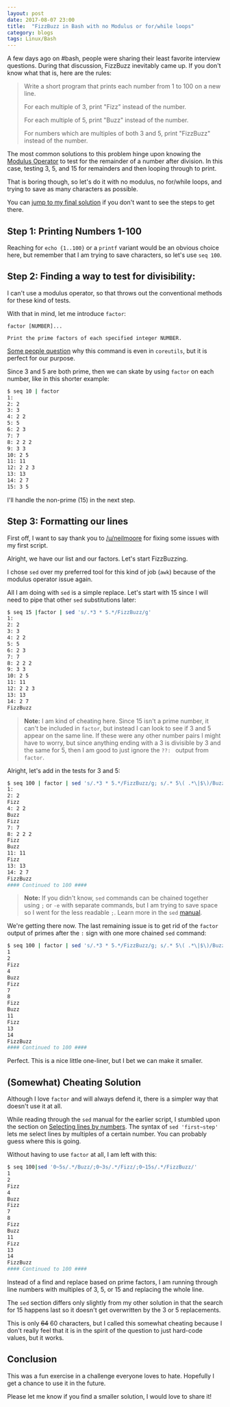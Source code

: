 ```yaml
---
layout: post
date: 2017-08-07 23:00
title:  "FizzBuzz in Bash with no Modulus or for/while loops"
category: blogs
tags: Linux/Bash
---
```

A few days ago on #bash, people were sharing their least favorite interview questions. During that discussion, FizzBuzz inevitably came up. If you don't know what that is, here are the rules:

> Write a short program that prints each number from 1 to 100 on a new
> line.
>
> For each multiple of 3, print "Fizz" instead of the number.
>
> For each multiple of 5, print "Buzz" instead of the number.
>
> For numbers which are multiples of both 3 and 5, print "FizzBuzz"
> instead of the number.

The most common solutions to this problem hinge upon knowing the [Modulus Operator](https://en.wikipedia.org/wiki/Modulo_operation) to test for the remainder of a number after division. In this case, testing 3, 5, and 15 for remainders and then looping through to print.

That is boring though, so let's do it with no modulus, no for/while loops, and trying to save as many characters as possible.

You can <a href="#somewhat-cheating-solution">jump to my final solution</a> if you don't want to see the steps to get there.

Step 1: Printing Numbers 1-100
---------------------------------------------
Reaching for `echo {1..100}` or a `printf` variant would be an obvious choice here, but remember that I am trying to save characters, so let's use `seq 100`.

Step 2: Finding a way to test for divisibility:
--------------------------------------------------------------
I can't use a modulus operator, so that throws out the conventional methods for these kind of tests.

With that in mind, let me introduce `factor`:

    factor [NUMBER]...

    Print the prime factors of each specified integer NUMBER.

[Some people question](https://www.reddit.com/r/linux/comments/6ruqj4/why_does_the_coreutils_include_factor/) why this command is even in `coreutils`, but it is perfect for our purpose.

Since 3 and 5 are both prime, then we can skate by using `factor` on each number, like in this shorter example:

```bash
$ seq 10 | factor
1:
2: 2
3: 3
4: 2 2
5: 5
6: 2 3
7: 7
8: 2 2 2
9: 3 3
10: 2 5
11: 11
12: 2 2 3
13: 13
14: 2 7
15: 3 5
```
I'll handle the non-prime (15) in the next step.

Step 3: Formatting our lines
----------------------------------------
First off, I want to say thank you to [/u/neilmoore](https://www.reddit.com/user/neilmoore) for fixing some issues with my first script.

Alright, we have our list and our factors. Let's start FizzBuzzing.

I chose `sed` over my preferred tool for this kind of job (`awk`) because of the modulus operator issue again.

All I am doing with `sed` is a simple replace. Let's start with 15 since I will need to pipe that other `sed` substitutions later:

```bash
$ seq 15 |factor | sed 's/.*3 * 5.*/FizzBuzz/g'
1:
2: 2
3: 3
4: 2 2
5: 5
6: 2 3
7: 7
8: 2 2 2
9: 3 3
10: 2 5
11: 11
12: 2 2 3
13: 13
14: 2 7
FizzBuzz
```
> **Note:** I am kind of cheating here. Since 15 isn't a prime number, it can't be included in `factor`, but instead I can look to see if 3 and 5 appear on the same line. If these were any other number pairs I might have to worry, but since anything ending with a 3 is divisible by 3 and the same for 5, then I am good to just ignore the `??: ` output from `factor`.

Alright, let's add in the tests for 3 and 5:

```bash
$ seq 100 | factor | sed 's/.*3 * 5.*/FizzBuzz/g; s/.* 5\( .*\|$\)/Buzz/g; s/.* 3\( .*\|$\)/Fizz/g'
1:
2: 2
Fizz
4: 2 2
Buzz
Fizz
7: 7
8: 2 2 2
Fizz
Buzz
11: 11
Fizz
13: 13
14: 2 7
FizzBuzz
#### Continued to 100 ####
```
> **Note:** If you didn't know, `sed` commands can be chained together using `;` or `-e` with separate commands, but I am trying to save space so I went for the less readable `;`. Learn more in the `sed` [manual](https://www.gnu.org/software/sed/manual/sed.html#Multiple-commands-syntax).

We're getting there now. The last remaining issue is to get rid of the `factor` output of primes after the `:` sign with one more chained `sed` command:

```bash
$ seq 100 | factor | sed 's/.*3 * 5.*/FizzBuzz/g; s/.* 5\( .*\|$\)/Buzz/g; s/.* 3\( .*\|$\)/Fizz/g; s/:.*//g'
1
2
Fizz
4
Buzz
Fizz
7
8
Fizz
Buzz
11
Fizz
13
14
FizzBuzz
#### Continued to 100 ####
```

Perfect. This is a nice little one-liner, but I bet we can make it smaller.

(Somewhat) Cheating Solution
-------------------------------------------
Although I love `factor` and will always defend it, there is a simpler way that doesn't use it at all.

While reading through the `sed` manual for the earlier script, I stumbled upon the section on [Selecting lines by numbers](https://www.gnu.org/software/sed/manual/sed.html#Numeric-Addresses). The syntax of `sed 'first~step'` lets me select lines by multiples of a certain number. You can probably guess where this is going.

Without having to use `factor` at all, I am left with this:

```bash
$ seq 100|sed '0~5s/.*/Buzz/;0~3s/.*/Fizz/;0~15s/.*/FizzBuzz/'
1
2
Fizz
4
Buzz
Fizz
7
8
Fizz
Buzz
11
Fizz
13
14
FizzBuzz
#### Continued to 100 ####
```
Instead of a find and replace based on prime factors, I am running through line numbers with multiples of 3, 5, or 15 and replacing the whole line.

The `sed` section differs only slightly from my other solution in that the search for 15 happens last so it doesn't get overwritten by the 3 or 5 replacements.

This is only ~~64~~ 60 characters, but I called this somewhat cheating because I don't really feel that it is in the spirit of the question to just hard-code values, but it works.

Conclusion
---------------
This was a fun exercise in a challenge everyone loves to hate. Hopefully I get a chance to use it in the future.

Please let me know if you find a smaller solution, I would love to share it!
